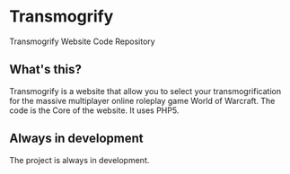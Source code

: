 Transmogrify
============

Transmogrify Website Code Repository

What's this?
------------

Transmogrify is a website that allow you to select your transmogrification for the massive multiplayer online roleplay game World of Warcraft.
The code is the Core of the website. It uses PHP5.

Always in development
---------------------

The project is always in development.
